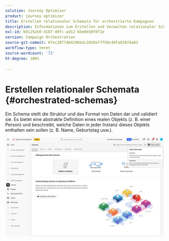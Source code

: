 ```yaml
---
solution: Journey Optimizer
product: journey optimizer
title: Erstellen relationaler Schemata für orchestrierte Kampagnen
description: Informationen zum Erstellen und Verwalten relationaler Schemata für Ihre orchestrierten Kampagnen
exl-id: b0125a50-d187-49fc-ad12-bbe6650f8f1e
version: Campaign Orchestration
source-git-commit: 07ec28f7d64296bdc2020a77f50c49fa92074a83
workflow-type: tm+mt
source-wordcount: '72'
ht-degree: 100%

---
```



# Erstellen relationaler Schemata {#orchestrated-schemas}

Ein Schema stellt die Struktur und das Format von Daten dar und validiert sie. Es bietet eine abstrakte Definition eines realen Objekts (z. B. einer Person) und beschreibt, welche Daten in jeder Instanz dieses Objekts enthalten sein sollen (z. B. Name, Geburtstag usw.).

![Schaltfläche „Schema erstellen“ mit ausgewählter Option „Relational“](assets/create-relational-schema.png)
